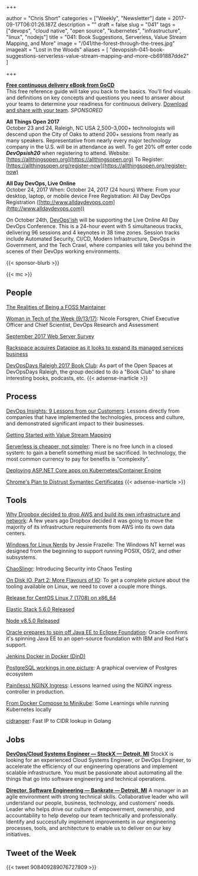 +++

author = "Chris Short"
categories = ["Weekly", "Newsletter"]
date = 2017-09-17T06:01:26.187Z
description = ""
draft = false
slug = "041"
tags = ["devops", "cloud native", "open source", "kubernetes", "infrastructure", "linux", "nodejs"]
title = "041: Book Suggestions, Serverless, Value Stream Mapping, and More"
image = "/041/the-forest-through-the-trees.jpg"
imagealt = "Lost in the Woods"
aliases = [
    "devopsish-041-book-suggestions-serverless-value-stream-mapping-and-more-cb691887dde2"
]

+++

[**Free continuous delivery eBook from GoCD**](https://www.gocd.org/cd101/?utm_campaign=cd_101_ebook&utm_medium=newsletter_ad&utm_source=devopsish_newsletter&utm_content=cd_101_ebook&utm_term=)  
This free reference guide will take you back to the basics. You'll find visuals and definitions on key concepts and questions you need to answer about your teams to determine your readiness for continuous delivery. [Download and share with your team](https://www.gocd.org/cd101/?utm_campaign=cd_101_ebook&utm_medium=newsletter_ad&utm_source=devopsish_newsletter&utm_content=cd_101_ebook&utm_term=). *SPONSORED*

**All Things Open 2017**  
October 23 and 24, Raleigh, NC USA
2,500–3,000+ technologists will descend upon the City of Oaks to attend 200+ sessions from nearly as many speakers. Representative from nearly every major technology company in the U.S. will be in attendance as well.
To get 20% off enter code ***DevOpsish20*** when registering to attend.
Website: [https://allthingsopen.org](https://allthingsopen.org)
To Register: [https://allthingsopen.org/register-now](https://allthingsopen.org/register-now)

**All Day DevOps, Live Online**  
October 24, 2017
When: October 24, 2017 (24 hours)
Where: From your desktop, laptop, or mobile device
Free Registration: All Day DevOps Registration ([http://www.alldaydevops.com](http://www.alldaydevops.com))

On October 24th, [DevOps'ish](/) will be supporting the Live Online All Day DevOps Conference. This is a 24-hour event with 5 simultaneous tracks, delivering 96 sessions and 4 keynotes in 38 time zones. Session tracks include Automated Security, CI/CD, Modern Infrastructure, DevOps in Government, and the Tech Crawl, where companies will take you behind the scenes of their DevOps working environments.

{{< sponsor-blurb >}}

{{< mc >}}

## People

[The Realities of Being a FOSS Maintainer](https://caddy.community/t/the-realities-of-being-a-foss-maintainer/2728)

[Woman in Tech of the Week (9/13/17)](http://siliconangle.tv/weekly-wit-91317-nicole-forsgren-devops-research-and-assessment/): Nicole Forsgren, Chief Executive Officer and Chief Scientist, DevOps Research and Assessment

[September 2017 Web Server Survey](https://news.netcraft.com/archives/2017/09/11/september-2017-web-server-survey.html)

[Rackspace acquires Datapipe as it looks to expand its managed services business](https://techcrunch.com/2017/09/11/rackspace-acquires-datapipe-as-it-looks-to-expand-its-managed-cloud-business/)

[DevOpsDays Raleigh 2017 Book Club](/devopsdays-raleigh-2017-book-club/): As part of the Open Spaces at DevOpsDays Raleigh, the group decided to do a "Book Club" to share interesting books, podcasts, etc.
{{< adsense-inarticle >}}

## Process

[DevOps Insights: 9 Lessons from our Customers](https://blog.openshift.com/devops-insight-9-lessons-from-our-customers/): Lessons directly from companies that have implemented the technologies, process and culture, and demonstrated significant impact to their businesses.

[Getting Started with Value Stream Mapping](https://www.gocd.org/2017/09/12/value-stream-mapping.html)

[Serverless is cheaper, not simpler](https://medium.com/@dzimine/serverless-is-cheaper-not-simpler-a10c4fc30e49): There is no free lunch in a closed system: to gain a benefit something must be sacrificed. In technology, the most common currency to pay for benefits is "complexity".

[Deploying ASP.NET Core apps on Kubernetes/Container Engine](https://meteatamel.wordpress.com/2017/09/11/deploying-asp-net-core-apps-on-kubernetescontainer-engine/)

[Chrome's Plan to Distrust Symantec Certificates](https://security.googleblog.com/2017/09/chromes-plan-to-distrust-symantec.html#)
{{< adsense-inarticle >}}

## Tools

[Why Dropbox decided to drop AWS and build its own infrastructure and network](https://techcrunch.com/2017/09/15/why-dropbox-decided-to-drop-aws-and-build-its-own-infrastructure-and-network/): A few years ago Dropbox decided it was going to move the majority of its infrastructure requirements from AWS into its own data centers.

[Windows for Linux Nerds](https://blog.jessfraz.com/post/windows-for-linux-nerds/) by Jessie Frazelle: The Windows NT kernel was designed from the beginning to support running POSIX, OS/2, and other subsystems.

[ChaoSlingr](https://github.com/Optum/ChaoSlingr): Introducing Security into Chaos Testing

[On Disk IO, Part 2: More Flavours of IO](https://medium.com/@ifesdjeen/on-disk-io-part-2-more-flavours-of-io-c945db3edb13): To get a complete picture about the tooling available on Linux, we need to cover a couple more things.

[Release for CentOS Linux 7 (1708) on x86_64](https://lists.centos.org/pipermail/centos-announce/2017-September/022532.html)

[Elastic Stack 5.6.0 Released](https://www.elastic.co/blog/elastic-stack-5-6-0-released)

[Node v8.5.0 Released](https://nodejs.org/en/blog/release/v8.5.0/)

[Oracle prepares to spin off Java EE to Eclipse Foundation](http://www.zdnet.com/article/oracle-prepares-to-spin-off-java-ee-to-eclipse-foundation/): Oracle confirms it's spinning Java EE to an open-source foundation with IBM and Red Hat's support.

[Jenkins Docker in Docker (DinD)](https://tripdubroot.com/jenkins-docker-in-docker-dind-2040cc90eeab)

[PostgreSQL workings in one picture](http://blog.postgresql-consulting.com/2017/09/postgresql-workings-in-one-picture.html): A graphical overview of Postgres ecosystem

[Pain(less) NGINX Ingress](http://danielfm.me/posts/painless-nginx-ingress.html): Lessons learned using the NGINX ingress controller in production.

[From Docker Compose to Minikube](https://medium.com/skillshare-team/from-docker-compose-to-minikube-d94cbe97acda): Some Learnings while running Kubernetes locally

[cidranger](https://github.com/yl2chen/cidranger): Fast IP to CIDR lookup in Golang

## Jobs

[**DevOps/Cloud Systems Engineer — StockX — Detroit, MI**](https://stockx.com/jobs#op-193701-devopscloud-systems-engineer)
StockX is looking for an experienced Cloud Systems Engineer, or DevOps Engineer, to accelerate the efficiency of our engineering operations and implement scalable infrastructure. You must be passionate about automating all the things that go into software engineering and technical operations.

[**Director, Software Engineering — Bankrate — Detroit, MI**](http://app.jobvite.com/m?3N1q0jw2)
A manager in an agile environment with strong technical skills. Collaborative leader who will understand our people, business, technology, and customers' needs. Leader who helps drive our culture of empowerment, ownership, and accountability to help develop our team technically and professionally. Identify and successfully implement improvements in our engineering processes, tools, and architecture to enable us to deliver on our key initiatives.

## Tweet of the Week

{{< tweet 908409289076727809 >}}